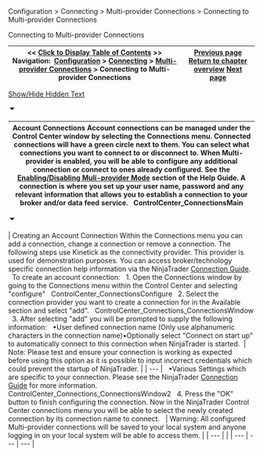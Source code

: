 ﻿


Configuration \> Connecting \> Multi\-provider Connections \> Connecting to Multi\-provider Connections






















Connecting to Multi\-provider Connections







| \<\< [Click to Display Table of Contents](connecting-to-multi-provider-c.md) \>\> **Navigation:**     [Configuration](configuration.md) \> [Connecting](connecting.md) \> [Multi\-provider Connections](multi-provider-connections.md) \> Connecting to Multi\-provider Connections | [Previous page](multi-provider-connections.md) [Return to chapter overview](multi-provider-connections.md) [Next page](connecting_to_kinetick.md) |
| --- | --- |




[Show/Hide Hidden Text](javascript:HMToggleExpandAll(!HMAnyToggleOpen()) "Click to open/close expanding sections")









![tog_minus](tog_minus.gif)




| Account Connections Account connections can be managed under the Control Center window by selecting the Connections menu. Connected connections will have a green circle next to them. You can select what connections you want to connect to or disconnect to. When Multi\-provider is enabled, you will be able to configure any additional connection or connect to ones already configured. See the [Enabling/Disabling Muli\-provider Mode](enabling_disabling-multi-provi.md) section of the Help Guide. A connection is where you set up your user name, password and any relevant information that allows you to establish a connection to your broker and/or data feed service.   ControlCenter_ConnectionsMain |
| --- |



![tog_minus](tog_minus.gif)




| Creating an Account Connection Within the Connections menu you can add a connection, change a connection or remove a connection. The following steps use Kinetick as the connectivity provider. This provider is used for demonstration purposes. You can access broker/technology specific connection help information via the NinjaTrader [Connection Guide](https://ninjatrader.com/Help-Connection-Guides).      To create an account connection:   1\. Open the Connections window by going to the Connections menu within the Control Center and selecting "configure"   ControlCenter_ConnectionsConfigure   2\. Select the connection provider you want to create a connection for in the Available section and select "add".   ControlCenter_Connections_ConnectionsWindow   3\. After selecting "add" you will be prompted to supply the following information:   •User defined connection name (Only use alphanumeric characters in the connection name)•Optionally select "Connect on start up" to automatically connect to this connection when NinjaTrader is started.    | Note: Please test and ensure your connection is working as expected before using this option as it is possible to input incorrect credentials which could prevent the startup of NinjaTrader. | | --- |      •Various Settings which are specific to your connection. Please see the NinjaTrader [Connection Guide](https://ninjatrader.com/Help-Connection-Guides) for more information.  ControlCenter_Connections_ConnectionsWindow2   4\. Press the "OK" button to finish configuring the connection. Now in the NinjaTrader Control Center connections menu you will be able to select the newly created connection by its connection name to connect.      | Warning: All configured Multi\-provider connections will be saved to your local system and anyone logging in on your local system will be able to access them. | | --- | |
| --- | --- | --- |










